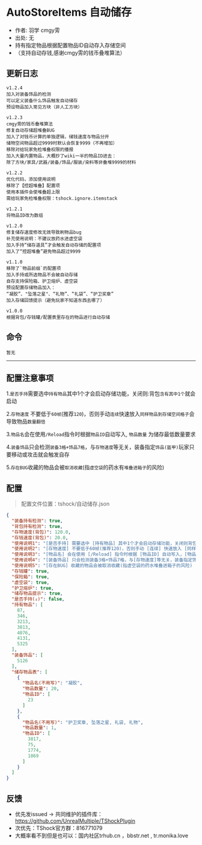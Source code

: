 # AutoStoreItems 自动储存
- 作者: 羽学 cmgy雱  
- 出处: 无  
- 持有指定物品根据配置物品ID自动存入存储空间  
- （支持自动存钱,感谢cmgy雱的钱币叠堆算法） 
  
## 更新日志  
```
v1.2.4
加入对装备饰品的检测
可以定义装备什么饰品触发自动储存
预设物品加入常见方块（非人工方块）

v1.2.3 
cmgy雱的钱币叠堆算法
修复自动存储超堆叠BUG
加入了对钱币计算的单独逻辑，储钱速度与物品分开
储物空间物品超过9999时默认会恢复9999（不再增加）
移除对给玩家免检堆叠权限的播报
加入大量内置物品，大概抄了wiki一半的物品ID进去：
除了方块/家具/武器/装备/饰品/服装/染料等非叠堆9999的材料

v1.2.2
优化代码，添加使用说明
移除了【控超堆叠】配置项
使用本插件会使堆叠超上限
需给玩家免检堆叠权限：tshock.ignore.itemstack

v1.2.1
将物品ID改为数组

v1.2.0
修复储存速度修改无效导致刷物品bug
补充使用说明：不建议放药水进虚空袋
加入手持“储存道具”才会触发自动存储的配置项
加入了“控超堆叠”避免物品超过9999

v1.1.0  
移除了`物品前缀`的配置项  
加入手持或所选物品不会被自动存储  
自存支持保险箱、护卫熔炉、虚空袋  
预设配置存储物品加入：  
“凝胶”、"坠落之星"、“礼物”、“礼袋”、“护卫奖章”  
加入存储回馈提示（避免玩家不知道东西去哪了）  
  
v1.0.0  
根据背包/存钱罐/配置表里存在的物品进行自动存储  
```
  
## 命令
```
暂无
```

---
配置注意事项
---
1.`是否手持`需要选中`持有物品`其中1个才会启动存储功能，关闭则:背包`含有其中1个`就会启动
    
2.`存物速度` 不要低于`60帧`(推荐`120`)，否则手动`连续`快速放入`同样物品到存储空间格子`会导致物品`数量翻倍`
    
3.`物品名`会在使用`/Reload`指令时根据`物品ID`自动写入, `物品数量` 为储存最低数量要求   

4.`装备饰品`只会检测`装备3格+饰品7格`，与`存物速度`等无关，装备指定`饰品(盔甲)`玩家只要移动或攻击就会触发自存   
    
5.`存在BUG`收藏的物品会被`取消收藏`(指`虚空袋`的药水有`堆叠进箱子`的风险)
    
## 配置
> 配置文件位置：tshock/自动储存.json
```json
{
  "装备持有检测": true,
  "背包持有检测": true,
  "存物速度(背包)": 120.0,
  "存钱速度(背包)": 20.0,
  "使用说明1": "[是否手持] 需要选中 [持有物品] 其中1个才会启动存储功能，关闭则背包含有 其中1个就会启动",
  "使用说明2": "[存物速度] 不要低于60帧(推荐120)，否则手动 [连续] 快速放入 [同样物品到存储空间格子] 会导致物品数量翻倍",
  "使用说明3": "[物品名] 会在使用 [/Reload] 指令时根据 [物品ID] 自动写入，[物品数量] 为储存最低数量要求 ",
  "使用说明4": "[装备饰品] 只会检测装备3格+饰品7格，与[存物速度]等无关，装备指定饰品(盔甲)玩家只要移动或攻击就会触发自存 ",
  "使用说明5": "[存在BUG] 收藏的物品会被取消收藏(指虚空袋的药水堆叠进箱子的风险) ",
  "存钱罐": true,
  "保险箱": true,
  "虚空袋": true,
  "护卫熔炉": true,
  "储存物品提示": true,
  "是否手持(↓)": false,
  "持有物品": [
    87,
    346,
    3213,
    3813,
    4076,
    4131,
    5325
  ],
  "装备饰品": [
    5126
  ],
  "储存物品表": [
    {
      "物品名(不用写)": "凝胶",
      "物品数量": 20,
      "物品ID": [
        23
      ]
    },
    {
      "物品名(不用写)": "护卫奖章, 坠落之星, 礼袋, 礼物",
      "物品数量": 1,
      "物品ID": [
        3817,
        75,
        1774,
        1869
      ]
    }
  ]
}
```
## 反馈
- 优先发issued -> 共同维护的插件库：https://github.com/UnrealMultiple/TShockPlugin
- 次优先：TShock官方群：816771079
- 大概率看不到但是也可以：国内社区trhub.cn ，bbstr.net , tr.monika.love

